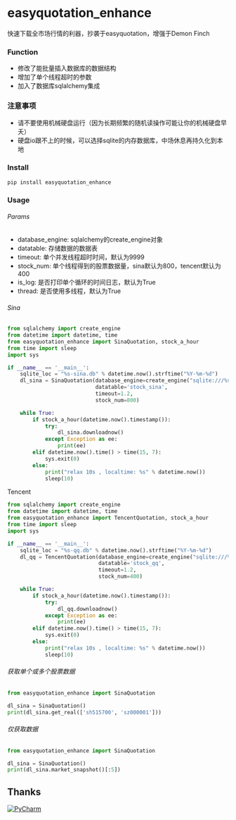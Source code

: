 # easyquotation_enhance

快速下载全市场行情的利器，抄袭于easyquotation，增强于Demon Finch



### Function

- 修改了能批量插入数据库的数据结构
- 增加了单个线程超时的参数
- 加入了数据库sqlalchemy集成

### 注意事项
- 请不要使用机械硬盘运行（因为长期频繁的随机读操作可能让你的机械硬盘早夭）
- 硬盘io跟不上的时候，可以选择sqlite的内存数据库，中场休息再持久化到本地

### Install

```
pip install easyquotation_enhance
```


### Usage

###### Params

- database_engine: sqlalchemy的create_engine对象
- datatable: 存储数据的数据表
- timeout: 单个并发线程超时时间，默认为9999
- stock_num: 单个线程得到的股票数据量，sina默认为800，tencent默认为400
- is_log: 是否打印单个循环的时间日志，默认为True
- thread: 是否使用多线程，默认为True

###### Sina

```python
from sqlalchemy import create_engine
from datetime import datetime, time
from easyquotation_enhance import SinaQuotation, stock_a_hour
from time import sleep
import sys

if __name__ == '__main__':
    sqlite_loc = "%s-sina.db" % datetime.now().strftime("%Y-%m-%d")
    dl_sina = SinaQuotation(database_engine=create_engine("sqlite:///%s" % sqlite_loc),
                            datatable='stock_sina',
                            timeout=1.2,
                            stock_num=800)

    while True:
        if stock_a_hour(datetime.now().timestamp()):
            try:
                dl_sina.downloadnow()
            except Exception as ee:
                print(ee)
        elif datetime.now().time() > time(15, 7):
            sys.exit(0)
        else:
            print("relax 10s , localtime: %s" % datetime.now())
            sleep(10)

```

Tencent

```python
from sqlalchemy import create_engine
from datetime import datetime, time
from easyquotation_enhance import TencentQuotation, stock_a_hour
from time import sleep
import sys

if __name__ == '__main__':
    sqlite_loc = "%s-qq.db" % datetime.now().strftime("%Y-%m-%d")
    dl_qq = TencentQuotation(database_engine=create_engine("sqlite:///%s" % sqlite_loc),
                             datatable='stock_qq',
                             timeout=1.2,
                             stock_num=400)

    while True:
        if stock_a_hour(datetime.now().timestamp()):
            try:
                dl_qq.downloadnow()
            except Exception as ee:
                print(ee)
        elif datetime.now().time() > time(15, 7):
            sys.exit(0)
        else:
            print("relax 10s , localtime: %s" % datetime.now())
            sleep(10)

```
###### 获取单个或多个股票数据
```python
from easyquotation_enhance import SinaQuotation

dl_sina = SinaQuotation()
print(dl_sina.get_real(['sh515700', 'sz000001']))
```

###### 仅获取数据
```python
from easyquotation_enhance import SinaQuotation

dl_sina = SinaQuotation()
print(dl_sina.market_snapshot()[:5])
```

## Thanks

[![PyCharm](https://i.loli.net/2020/11/12/xz1UQq5kmWinCbl.png)](https://www.jetbrains.com/?from=yhf2lj)